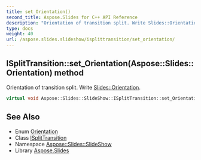 ```yaml
---
title: set_Orientation()
second_title: Aspose.Slides for C++ API Reference
description: "Orientation of transition split. Write Slides::Orientation."
type: docs
weight: 40
url: /aspose.slides.slideshow/isplittransition/set_orientation/
---
```

## ISplitTransition::set_Orientation(Aspose::Slides::Orientation) method


Orientation of transition split. Write [Slides::Orientation](../../../aspose.slides/orientation/).

```cpp
virtual void Aspose::Slides::SlideShow::ISplitTransition::set_Orientation(Aspose::Slides::Orientation value)=0
```

## See Also

* Enum [Orientation](../../../aspose.slides/orientation/)
* Class [ISplitTransition](../)
* Namespace [Aspose::Slides::SlideShow](../../)
* Library [Aspose.Slides](../../../)